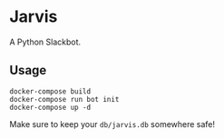 # Jarvis

A Python Slackbot.

## Usage

    docker-compose build
    docker-compose run bot init
    docker-compose up -d

Make sure to keep your `db/jarvis.db` somewhere safe!
